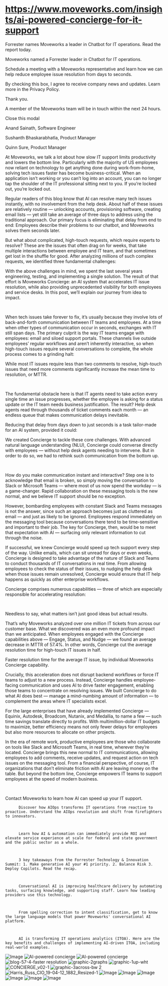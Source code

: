 # https://www.moveworks.com/insights/ai-powered-concierge-for-it-support

Forrester names Moveworks a leader in Chatbot for IT operations. Read the report today.

Moveworks named a Forrester leader in Chatbot for IT operations. 

Schedule a meeting with a Moveworks representative and learn how we can help reduce employee issue resolution from days to seconds.

By checking this box, I agree to receive company news and updates. Learn more in the Privacy Policy.

Thank you.

A member of the Moveworks team will be in touch within the next 24 hours.



  Close this modal
  



Anand Sainath, Software Engineer



Sushanth Bhaskarabhatla, Product Manager



Quinn Sure, Product Manager


At Moveworks, we talk a lot about how slow IT support limits productivity and lowers the bottom line. Particularly with the majority of US employees now reliant on technology to get anything done during work-from-home, solving tech issues faster has become business-critical. When an application isn’t working or you can’t log into an account, you can no longer tap the shoulder of the IT professional sitting next to you. If you’re locked out, you’re locked out.

Regular readers of this blog know that AI can resolve many tech issues instantly, with no involvement from the help desk. About half of these issues are relatively routine — unlocking accounts, provisioning software, creating email lists — yet still take an average of three days to address using the traditional approach. Our primary focus is eliminating that delay from end to end: Employees describe their problems to our chatbot, and Moveworks solves them seconds later.

But what about complicated, high-touch requests, which require experts to resolve? These are the issues that often drag on for weeks, that take multiple interactions between employee and IT team, and that sometimes get lost in the shuffle for good. After analyzing millions of such complex requests, we identified three fundamental challenges:

With the above challenges in mind, we spent the last several years engineering, testing, and implementing a single solution. The result of that effort is Moveworks Concierge: an AI system that accelerates IT issue resolution, while also providing unprecedented visibility for both employees and service desks. In this post, we’ll explain our journey from idea to impact.



 

When tech issues take forever to fix, it’s usually because they involve lots of back-and-forth communication between IT teams and employees. At a time when other types of communication occur in seconds, exchanges with IT still span days. The primary culprit is the way IT teams engage with employees: email and siloed support portals. These channels live outside employees’ regular workflows and aren’t inherently interactive, so when high-touch issues require several conversations to complete, the whole process comes to a grinding halt:

While most IT issues require less than two comments to resolve, high-touch issues that need more comments significantly increase the mean time to resolution, or MTTR.

 

The fundamental obstacle here is that IT agents need to take action every single time an issue progresses, whether the employee is asking for a status update or the IT team needs business justification. The result? Help desk agents read through thousands of ticket comments each month — an endless queue that makes communication delays inevitable.

Reducing that delay from days down to just seconds is a task tailor-made for an AI system, provided it could:

We created Concierge to tackle these core challenges. With advanced natural language understanding (NLU), Concierge could converse directly with employees — without help desk agents needing to intervene. But in order to do so, we had to rethink such communication from the bottom up.

 

How do you make communication instant and interactive? Step one is to acknowledge that email is broken, so simply moving the conversation to Slack or Microsoft Teams — where most of us now spend the workday — is a game-changer. Rapid collaboration on these messaging tools is the new normal, and we believe IT support should be no exception.

However, bombarding employees with constant Slack and Teams messages is not the answer, since such an approach becomes just as cluttered as email — and just as likely to be ignored. Employees respond immediately on the messaging tool because conversations there tend to be time-sensitive and important to their job. The key for Concierge, then, would be to meet that expectation with AI — surfacing only relevant information to cut through the noise. 

If successful, we knew Concierge would speed up tech support every step of the way. Unlike emails, which can sit unread for days or even weeks, Concierge is designed to take advantage of the nature of Slack and Teams to conduct thousands of IT conversations in real time. From allowing employees to check the status of their issues, to nudging the help desk when those issues remain unresolved, Concierge would ensure that IT help happens as quickly as other enterprise workflows.

Concierge comprises numerous capabilities — three of which are especially responsible for accelerating resolution:



 

Needless to say, what matters isn’t just good ideas but actual results. 

That’s why Moveworks analyzed over one million IT tickets from across our customer base. What we discovered was an even more profound impact than we anticipated. When employees engaged with the Concierge capabilities above — Engage, Status, and Nudge — we found an average decrease in MTTR of 57.4%. In other words, Concierge cut the average resolution time for high-touch IT issues in half.

Faster resolution time for the average IT issue, by individual Moveworks Concierge capability.

Crucially, this acceleration does not disrupt backend workflows or force IT teams to adjust to a new process. Instead, Concierge handles employee-facing communication and uses AI to drive faster engagement, enabling those teams to concentrate on resolving issues. We built Concierge to do what AI does best — manage a mind-numbing amount of information — to complement the areas where IT specialists excel.

For the large enterprises that have already implemented Concierge — Equinix, Autodesk, Broadcom, Nutanix, and Medallia, to name a few — such time savings translate directly to profits. With multimillion-dollar IT budgets to maximize, better efficiency means not only fewer delays for employees but also more resources to allocate on other projects.

In the era of remote work, productive employees are those who collaborate on tools like Slack and Microsoft Teams, in real time, wherever they’re located. Concierge brings this new normal to IT communications, allowing employees to add comments, receive updates, and request action on tech issues on the messaging tool. From a financial perspective, of course, IT organizations that don’t eliminate friction with AI are leaving money on the table. But beyond the bottom line, Concierge empowers IT teams to support employees at the speed of modern business.

 

Contact  Moveworks to learn how AI can speed up your IT support.


          Discover how AIOps transforms IT operations from reactive to proactive. Understand the AIOps revolution and shift from firefighters to innovators.
        


          Learn how AI & automation can immediately provide ROI and elevate service experience at scale for federal and state government and the public sector as a whole.
        


          3 key takeaways from the Forrester Technology & Innovation Summit: 1. Make generative AI your #1 priority. 2. Balance Risk 3. Deploy Copilots. Read the recap.
        


          Conversational AI is improving healthcare delivery by automating tasks, surfacing knowledge, and supporting staff. Learn how leading providers use this technology.
        


          From spelling correction to intent classification, get to know the large language models that power Moveworks' conversational AI platform.
        


          AI is transforming IT operations analytics (ITOA). Here are the key benefits and challenges of implementing AI-driven ITOA, including real-world examples.
        



![Image](https://www.moveworks.com/hubfs/img/site/qr-demo.png)
![AI-powered concierge](https://www.moveworks.com/hubfs/16_MW_Blog_Feature_Concierge.jpg)
![AI-powered concierge](https://www.moveworks.com/hubfs/16_MW_Blog_Feature_Concierge.jpg)
![blog-57-4-faster resolution](https://www.moveworks.com/hs-fs/hubfs/img/blog/blog-57-4-faster%20resolution.png?width=2092&name=blog-57-4-faster%20resolution.png)
![graphic-2graphs](https://www.moveworks.com/hs-fs/hubfs/img/blog/graphic-2graphs.png?width=5804&name=graphic-2graphs.png)
![graphic-1up-wht](https://www.moveworks.com/hs-fs/hubfs/img/blog/graphic-1up-wht.png?width=760&name=graphic-1up-wht.png)
![CONCIERGE_v02-1](https://www.moveworks.com/hs-fs/hubfs/CONCIERGE_v02-1.jpg?width=760&name=CONCIERGE_v02-1.jpg)
![graphic-3across-bw 2](https://www.moveworks.com/hs-fs/hubfs/img/blog/graphic-3across-bw%202.png?width=760&name=graphic-3across-bw%202.png)
![Harris_Russ_CIO_19-04-12_1882_Resized-1](https://www.moveworks.com/hs-fs/hubfs/Harris_Russ_CIO_19-04-12_1882_Resized-1.jpg?width=300&name=Harris_Russ_CIO_19-04-12_1882_Resized-1.jpg)
![Image](https://www.moveworks.com/hs-fs/hubfs/AIOps-featured-image.png?length=50&name=AIOps-featured-image.png)
![Image](https://www.moveworks.com/hs-fs/hubfs/Public-Sector-Convo-AI.png?length=50&name=Public-Sector-Convo-AI.png)
![Image](https://www.moveworks.com/hs-fs/hubfs/Forrester%20T%26I%20%281%29.png?length=50&name=Forrester%20T&I%20%281%29.png)
![Image](https://www.moveworks.com/hs-fs/hubfs/healthcare-test.png?length=50&name=healthcare-test.png)
![Image](https://www.moveworks.com/hs-fs/hubfs/Moveworks_LLM_Feature.png?length=50&name=Moveworks_LLM_Feature.png)
![Image](https://www.moveworks.com/hs-fs/hubfs/ITOA_feature.png?length=50&name=ITOA_feature.png)
